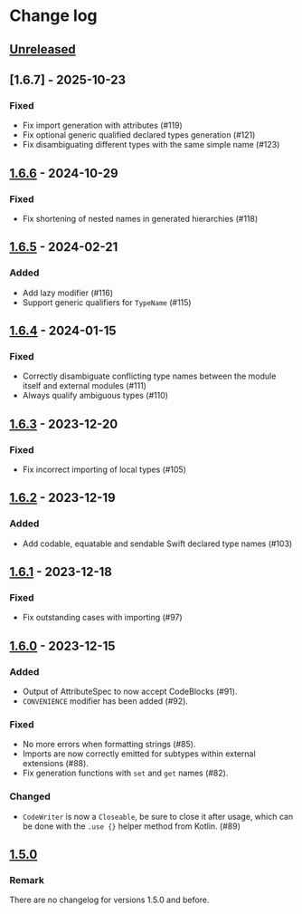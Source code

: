 # Change log

## [Unreleased]

## [1.6.7] - 2025-10-23

### Fixed

- Fix import generation with attributes (#119)
- Fix optional generic qualified declared types generation (#121)
- Fix disambiguating different types with the same simple name (#123)

## [1.6.6] - 2024-10-29

### Fixed

- Fix shortening of nested names in generated hierarchies (#118)

## [1.6.5] - 2024-02-21

### Added

- Add lazy modifier (#116)
- Support generic qualifiers for `TypeName` (#115)

## [1.6.4] - 2024-01-15

### Fixed

- Correctly disambiguate conflicting type names between the module itself and external modules (#111)
- Always qualify ambiguous types (#110)

## [1.6.3] - 2023-12-20

### Fixed

- Fix incorrect importing of local types (#105)

## [1.6.2] - 2023-12-19

### Added

- Add codable, equatable and sendable Swift declared type names (#103)

## [1.6.1] - 2023-12-18

### Fixed

- Fix outstanding cases with importing (#97)

## [1.6.0] - 2023-12-15

### Added

- Output of AttributeSpec to now accept CodeBlocks (#91).
- `CONVENIENCE` modifier has been added (#92).

### Fixed

- No more errors when formatting strings (#85).
- Imports are now correctly emitted for subtypes within external extensions (#88).
- Fix generation functions with `set` and `get` names (#82).

### Changed

- `CodeWriter` is now a `Closeable`, be sure to close it after usage, which can be done with the `.use {}` helper method from Kotlin. (#89)

## [1.5.0]

### Remark

There are no changelog for versions 1.5.0 and before.

[Unreleased]: https://github.com/outfoxx/swiftpoet/compare/1.6.6...HEAD
[1.6.6]: https://github.com/outfoxx/swiftpoet/releases/tag/1.6.6
[1.6.5]: https://github.com/outfoxx/swiftpoet/releases/tag/1.6.5
[1.6.4]: https://github.com/outfoxx/swiftpoet/releases/tag/1.6.4
[1.6.3]: https://github.com/outfoxx/swiftpoet/releases/tag/1.6.3
[1.6.2]: https://github.com/outfoxx/swiftpoet/releases/tag/1.6.2
[1.6.1]: https://github.com/outfoxx/swiftpoet/releases/tag/1.6.1
[1.6.0]: https://github.com/outfoxx/swiftpoet/releases/tag/1.6.0
[1.5.0]: https://github.com/outfoxx/swiftpoet/releases/tag/1.5.0
